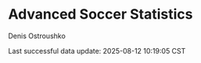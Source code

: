 # Advanced Soccer Statistics
Denis Ostroushko

<!-- gfm -->

Last successful data update: 2025-08-12 10:19:05 CST
